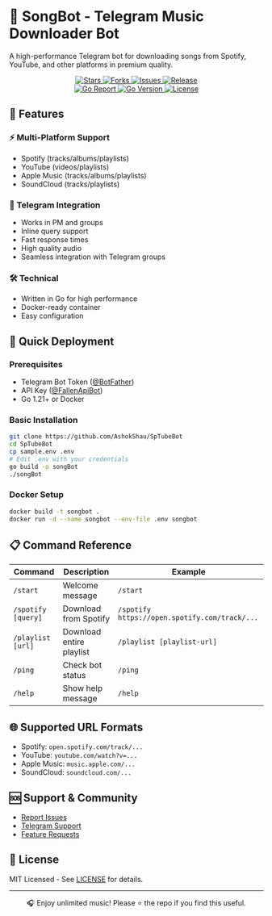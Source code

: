 # 🎵 SongBot - Telegram Music Downloader Bot  

A high-performance Telegram bot for downloading songs from Spotify, YouTube, and other platforms in premium quality.

<p align="center">
  <a href="https://github.com/AshokShau/SpTubeBot/stargazers">
    <img src="https://img.shields.io/github/stars/AshokShau/SpTubeBot?style=for-the-badge&logo=github&color=yellow" alt="Stars"/>
  </a>
  <a href="https://github.com/AshokShau/SpTubeBot/network/members">
    <img src="https://img.shields.io/github/forks/AshokShau/SpTubeBot?style=for-the-badge&logo=github" alt="Forks"/>
  </a>
  <a href="https://github.com/AshokShau/SpTubeBot/issues">
    <img src="https://img.shields.io/github/issues/AshokShau/SpTubeBot?style=for-the-badge&logo=github" alt="Issues"/>
  </a>
  <a href="https://github.com/AshokShau/SpTubeBot/releases">
    <img src="https://img.shields.io/github/v/release/AshokShau/SpTubeBot?style=for-the-badge&logo=github" alt="Release"/>
  </a>
  <br>
  <a href="https://goreportcard.com/report/github.com/AshokShau/SpTubeBot">
    <img src="https://goreportcard.com/badge/github.com/AshokShau/SpTubeBot?style=for-the-badge" alt="Go Report"/>
  </a>
  <a href="https://img.shields.io/github/go-mod/go-version/AshokShau/SpTubeBot">
    <img src="https://img.shields.io/github/go-mod/go-version/AshokShau/SpTubeBot?style=for-the-badge&logo=go" alt="Go Version"/>
  </a>
  <a href="https://github.com/AshokShau/SpTubeBot/blob/main/LICENSE">
    <img src="https://img.shields.io/badge/License-MIT-blue?style=for-the-badge" alt="License"/>
  </a>
</p>

## 🌟 Features

### ⚡ Multi-Platform Support
- Spotify (tracks/albums/playlists)
- YouTube (videos/playlists)
- Apple Music (tracks/albums/playlists)
- SoundCloud  (tracks/playlists)

### 🤖 Telegram Integration
- Works in PM and groups
- Inline query support
- Fast response times
- High quality audio
- Seamless integration with Telegram groups

### 🛠 Technical
- Written in Go for high performance
- Docker-ready container
- Easy configuration

## 🚀 Quick Deployment

### Prerequisites
- Telegram Bot Token ([@BotFather](https://t.me/BotFather))
- API Key ([@FallenApiBot](https://t.me/FallenApiBot))
- Go 1.21+ or Docker

### Basic Installation
```bash
git clone https://github.com/AshokShau/SpTubeBot
cd SpTubeBot
cp sample.env .env
# Edit .env with your credentials
go build -o songBot
./songBot
```

### Docker Setup
```bash
docker build -t songbot .
docker run -d --name songbot --env-file .env songbot
```

## 📋 Command Reference

| Command            | Description              | Example                                       |
|--------------------|--------------------------|-----------------------------------------------|
| `/start`           | Welcome message          | `/start`                                      |
| `/spotify [query]` | Download from Spotify    | `/spotify https://open.spotify.com/track/...` |
| `/playlist [url]`  | Download entire playlist | `/playlist [playlist-url]`                    |
| `/ping`            | Check bot status         | `/ping`                                       |
| `/help`            | Show help message        | `/help`                                       |

## 🌐 Supported URL Formats
- Spotify: `open.spotify.com/track/...`
- YouTube: `youtube.com/watch?v=...`
- Apple Music: `music.apple.com/...`
- SoundCloud: `soundcloud.com/...`

## 🆘 Support & Community
- [Report Issues](https://github.com/AshokShau/SpTubeBot/issues)
- [Telegram Support](https://t.me/FallenProjects)
- [Feature Requests](https://github.com/AshokShau/SpTubeBot/discussions)

## 📜 License
MIT Licensed - See [LICENSE](/LICENSE) for details.

---

<p align="center">
🎧 Enjoy unlimited music! Please ⭐ the repo if you find this useful.
</p>
